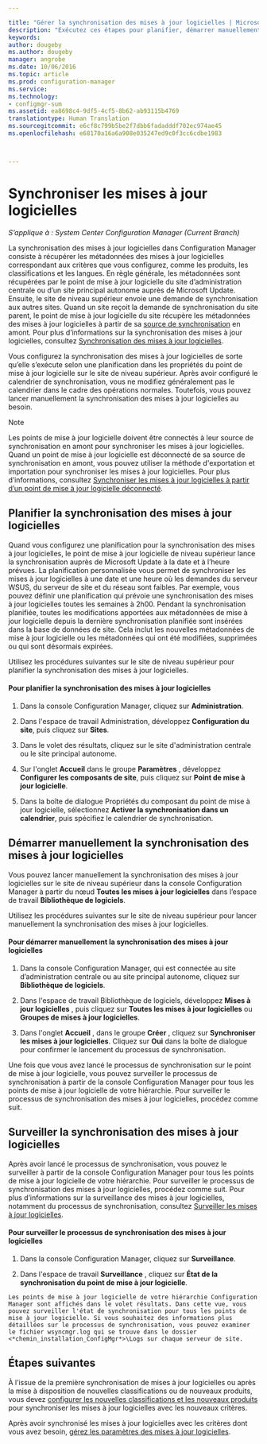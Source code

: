 ```yaml
---

title: "Gérer la synchronisation des mises à jour logicielles | Microsoft Docs"
description: "Exécutez ces étapes pour planifier, démarrer manuellement et surveiller la synchronisation des mises à jour logicielles."
keywords: 
author: dougeby
ms.author: dougeby
manager: angrobe
ms.date: 10/06/2016
ms.topic: article
ms.prod: configuration-manager
ms.service: 
ms.technology:
- configmgr-sum
ms.assetid: ea8698c4-9df5-4cf5-8b62-ab93115b4769
translationtype: Human Translation
ms.sourcegitcommit: e6cf8c799b5be2f7dbb6fadadddf702ec974ae45
ms.openlocfilehash: e68170a16a6a908e035247ed9c0f3cc6cdbe1983



---
```


#  <a name="a-namebkmksumsynca-synchronize-software-updates"></a><a name="BKMK_SUMSync"></a> Synchroniser les mises à jour logicielles

*S’applique à : System Center Configuration Manager (Current Branch)*

 La synchronisation des mises à jour logicielles dans Configuration Manager consiste à récupérer les métadonnées des mises à jour logicielles correspondant aux critères que vous configurez, comme les produits, les classifications et les langues. En règle générale, les métadonnées sont récupérées par le point de mise à jour logicielle du site d’administration centrale ou d’un site principal autonome auprès de Microsoft Update. Ensuite, le site de niveau supérieur envoie une demande de synchronisation aux autres sites. Quand un site reçoit la demande de synchronisation du site parent, le point de mise à jour logicielle du site récupère les métadonnées des mises à jour logicielles à partir de sa [source de synchronisation](../plan-design/plan-for-software-updates.md#BKMK_SyncSource) en amont. Pour plus d’informations sur la synchronisation des mises à jour logicielles, consultez [Synchronisation des mises à jour logicielles](../understand/software-updates-introduction.md#BKMK_Synchronization).

Vous configurez la synchronisation des mises à jour logicielles de sorte qu’elle s’exécute selon une planification dans les propriétés du point de mise à jour logicielle sur le site de niveau supérieur. Après avoir configuré le calendrier de synchronisation, vous ne modifiez généralement pas le calendrier dans le cadre des opérations normales. Toutefois, vous pouvez lancer manuellement la synchronisation des mises à jour logicielles au besoin.

  > [!NOTE]  
  >  Les points de mise à jour logicielle doivent être connectés à leur source de synchronisation en amont pour synchroniser les mises à jour logicielles. Quand un point de mise à jour logicielle est déconnecté de sa source de synchronisation en amont, vous pouvez utiliser la méthode d'exportation et importation pour synchroniser les mises à jour logicielles. Pour plus d’informations, consultez [Synchroniser les mises à jour logicielles à partir d’un point de mise à jour logicielle déconnecté](synchronize-software-updates-disconnected.md).  

## <a name="schedule-software-updates-synchronization"></a>Planifier la synchronisation des mises à jour logicielles
Quand vous configurez une planification pour la synchronisation des mises à jour logicielles, le point de mise à jour logicielle de niveau supérieur lance la synchronisation auprès de Microsoft Update à la date et à l’heure prévues. La planification personnalisée vous permet de synchroniser les mises à jour logicielles à une date et une heure où les demandes du serveur WSUS, du serveur de site et du réseau sont faibles. Par exemple, vous pouvez définir une planification qui prévoie une synchronisation des mises à jour logicielles toutes les semaines à 2h00. Pendant la synchronisation planifiée, toutes les modifications apportées aux métadonnées de mise à jour logicielle depuis la dernière synchronisation planifiée sont insérées dans la base de données de site. Cela inclut les nouvelles métadonnées de mise à jour logicielle ou les métadonnées qui ont été modifiées, supprimées ou qui sont désormais expirées.

Utilisez les procédures suivantes sur le site de niveau supérieur pour planifier la synchronisation des mises à jour logicielles.  

#### <a name="to-schedule-software-updates-synchronization"></a>Pour planifier la synchronisation des mises à jour logicielles  

  1.  Dans la console Configuration Manager, cliquez sur **Administration**.  

  2.  Dans l'espace de travail Administration, développez **Configuration du site**, puis cliquez sur **Sites**.  

  3.  Dans le volet des résultats, cliquez sur le site d'administration centrale ou le site principal autonome.  

  4.  Sur l'onglet **Accueil** dans le groupe **Paramètres** , développez **Configurer les composants de site**, puis cliquez sur **Point de mise à jour logicielle**.  

  5.  Dans la boîte de dialogue Propriétés du composant du point de mise à jour logicielle, sélectionnez **Activer la synchronisation dans un calendrier**, puis spécifiez le calendrier de synchronisation.  

## <a name="manually-start-software-updates-synchronization"></a>Démarrer manuellement la synchronisation des mises à jour logicielles
Vous pouvez lancer manuellement la synchronisation des mises à jour logicielles sur le site de niveau supérieur dans la console Configuration Manager à partir du nœud **Toutes les mises à jour logicielles** dans l’espace de travail **Bibliothèque de logiciels**.  

Utilisez les procédures suivantes sur le site de niveau supérieur pour lancer manuellement la synchronisation des mises à jour logicielles.  

#### <a name="to-manually-start-software-updates-synchronization"></a>Pour démarrer manuellement la synchronisation des mises à jour logicielles  

  1.  Dans la console Configuration Manager, qui est connectée au site d’administration centrale ou au site principal autonome, cliquez sur **Bibliothèque de logiciels**.  

  2.  Dans l'espace de travail Bibliothèque de logiciels, développez **Mises à jour logicielles** , puis cliquez sur **Toutes les mises à jour logicielles** ou **Groupes de mises à jour logicielles**.  

  3.  Dans l'onglet **Accueil** , dans le groupe **Créer** , cliquez sur **Synchroniser les mises à jour logicielles**. Cliquez sur **Oui** dans la boîte de dialogue pour confirmer le lancement du processus de synchronisation.  

   Une fois que vous avez lancé le processus de synchronisation sur le point de mise à jour logicielle, vous pouvez surveiller le processus de synchronisation à partir de la console Configuration Manager pour tous les points de mise à jour logicielle de votre hiérarchie. Pour surveiller le processus de synchronisation des mises à jour logicielles, procédez comme suit.  


## <a name="monitor-software-updates-synchronization"></a>Surveiller la synchronisation des mises à jour logicielles
Après avoir lancé le processus de synchronisation, vous pouvez le surveiller à partir de la console Configuration Manager pour tous les points de mise à jour logicielle de votre hiérarchie. Pour surveiller le processus de synchronisation des mises à jour logicielles, procédez comme suit. Pour plus d’informations sur la surveillance des mises à jour logicielles, notamment du processus de synchronisation, consultez [Surveiller les mises à jour logicielles](../deploy-use/monitor-software-updates.md).

#### <a name="to-monitor-the-software-updates-synchronization-process"></a>Pour surveiller le processus de synchronisation des mises à jour logicielles  

  1.  Dans la console Configuration Manager, cliquez sur **Surveillance**.  

  2.  Dans l'espace de travail **Surveillance** , cliquez sur **État de la synchronisation du point de mise à jour logicielle**.  

    Les points de mise à jour logicielle de votre hiérarchie Configuration Manager sont affichés dans le volet résultats. Dans cette vue, vous pouvez surveiller l'état de synchronisation pour tous les points de mise à jour logicielle. Si vous souhaitez des informations plus détaillées sur le processus de synchronisation, vous pouvez examiner le fichier wsyncmgr.log qui se trouve dans le dossier <*chemin_installation_ConfigMgr*>\Logs sur chaque serveur de site.  

## <a name="next-steps"></a>Étapes suivantes
À l’issue de la première synchronisation de mises à jour logicielles ou après la mise à disposition de nouvelles classifications ou de nouveaux produits, vous devez [configurer les nouvelles classifications et les nouveaux produits](configure-classifications-and-products.md) pour synchroniser les mises à jour logicielles avec les nouveaux critères.

Après avoir synchronisé les mises à jour logicielles avec les critères dont vous avez besoin, [gérez les paramètres des mises à jour logicielles](manage-settings-for-software-updates.md).  



<!--HONumber=Dec16_HO3-->


